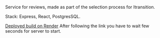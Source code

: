 Service for reviews, made as part of the selection process for Itransition.

Stack: Express, React, PostgresSQL.

[Deployed build on Render](https://itra-review.onrender.com/)
After following the link you have to wait few seconds for server to start.
